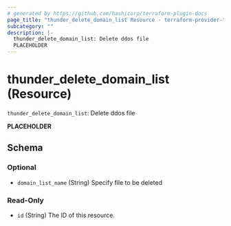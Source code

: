```yaml
---
# generated by https://github.com/hashicorp/terraform-plugin-docs
page_title: "thunder_delete_domain_list Resource - terraform-provider-thunder"
subcategory: ""
description: |-
  thunder_delete_domain_list: Delete ddos file
  PLACEHOLDER
---
```


# thunder_delete_domain_list (Resource)

`thunder_delete_domain_list`: Delete ddos file

__PLACEHOLDER__



<!-- schema generated by tfplugindocs -->
## Schema

### Optional

- `domain_list_name` (String) Specify file to be deleted

### Read-Only

- `id` (String) The ID of this resource.


